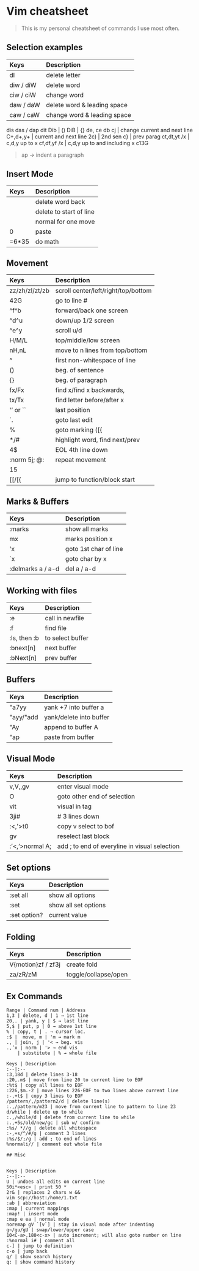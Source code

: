 # Vim cheatsheet

> This is my personal cheatsheet of commands I use most often.

## Selection examples

Keys | Description
:--|:--
dl | delete letter
diw / diW | delete word
ciw / ciW | change word
daw / daW | delete word & leading space
caw / caW | change word & leading space
dis
das / dap
dit
Dib | ()
DiB | {}
de, ce
db
cj | change current and next line
C+,d+,y+ | current and next line
2c) | 2nd sen
c} | prev parag
ct,dt,yt /x | c,d,y up to x
cf,df,yf /x | c,d,y up to and including x
c13G
>ap → indent a paragraph

## Insert Mode

Keys | Description
:--|:--
<c-w> | delete word back
<c-u> | delete to start of line
<c-o> | normal for one move
<c-r>0 | paste
<c-r> =6*35<cr> | do math

## Movement

Keys | Description
:--|:--
zz/zh/zl/zt/zb | scroll center/left/right/top/bottom
42G | go to line #
^f^b |  forward/back one screen
^d^u | down/up 1/2 screen
^e^y | scroll u/d
H/M/L | top/middle/low screen
nH,nL | move to n lines from top/bottom
^ | first non-whitespace of line
() | beg. of sentence
{} | beg. of paragraph
fx/Fx | find x/find x backwards,
tx/Tx | find letter before/after x
'’ or `` | last position
`. | goto last edit
% | goto marking ([{
*/# | highlight word, find next/prev
4$ | EOL 4th line down
:norm 5j; @: | repeat movement
15| | goto column 15
[[/[{ | jump to function/block start

## Marks & Buffers

Keys | Description
:--|:--
:marks | show all marks
mx | marks position x
'x | goto 1st char of line
`x | goto char by x
:delmarks a / a-d | del a / a-d

## Working with files

Keys | Description
:--|:--
:e | call in newfile
:f | find file
:ls, then :b | to select buffer
:bnext[n] | next buffer
:bNext[n] | prev buffer

## Buffers

Keys | Description
:--|:--
"a7yy | yank +7 into buffer a
"ayy/"add | yank/delete into buffer
"Ay | append to buffer A
"ap | paste from buffer

## Visual Mode

Keys | Description
:--|:--
v,V,<c-v>,gv | enter visual mode
O | goto other end of selection
vit | visual in tag
<c-v>3ji#<esc> | # 3 lines down
:<,'>t0 | copy v select to bof
gv | reselect last block
:’<,’>normal A; | add ; to end of everyline in visual selection

## Set options

Keys | Description
:--|:--
:set all | show all options
:set | show all set options
:set option? | current value

## Folding

Keys | Description
:--|:--
V{motion}zf / zf3j | create fold
za/zR/zM | toggle/collapse/open

## Ex Commands

```
Range | Command num | Address
1,3 | delete, d | 1 → 1st line
20,. | yank, y | $ → last line
5,$ | put, p | 0 → above 1st line
% | copy, t | . → cursor loc.
:$ |  move, m | 'm → mark m
., | join, j | '< → beg. vis
.,’x | norm | '> → end vis
    | substitute | % → whole file

Keys | Description
:--|:--
:3,18d | delete lines 3-18
:20,.m$ | move from line 20 to current line to EOF
:%t$ | copy all lines to EOF
:226,$m.-2 | move lines 226-EOF to two lines above current line
:-,+t$ | copy 3 lines to EOF
/pattern/,/pattern2/d | delete line(s)
:.,/pattern/m23 | move from current line to pattern to line 23
d/while | delete up to while
:.,/while/d | delete from current line to while
:.,+5s/old/new/gc | sub w/ confirm
:%s/ *//g | delete all whitespace
:-,+s/^/#/g | comment 3 lines
:%s/$/;/g | add ; to end of lines
%normali// | comment out whole file

## Misc


Keys | Description
:--|:--
U | undoes all edits on current line
50i*<esc> | print 50 *
2r& | replaces 2 chars w &&
vim scp://host:/home/1.txt
:ab | abbreviation
:map | current mappings
:map! | insert mode
:map e ea | normal mode
noremap gV `[v`] | stay in visual mode after indenting
g~/gu/gU | swap/lower/upper case
10<C-a>,180<c-x> | auto increment; will also goto number on line
:%normal i# | comment all
c-] | jump to definition
c-o | jump back
q/ | show search history
q: | show command history

